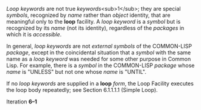  

*Loop keywords* are not true *keywords*&#60;sub&#62;1&#60;/sub&#62;; they are special *symbols*, recognized by *name* rather than *object* identity, that are meaningful only to the **loop** facility. A *loop keyword* is a *symbol* but is recognized by its *name* (not its identity), regardless of the *packages* in which it is *accessible*. 

In general, *loop keywords* are not *external symbols* of the COMMON-LISP *package*, except in the coincidental situation that a *symbol* with the same name as a *loop keyword* was needed for some other purpose in Common Lisp. For example, there is a *symbol* in the COMMON-LISP *package* whose *name* is "UNLESS" but not one whose *name* is "UNTIL". 

If no *loop keywords* are supplied in a **loop** *form*, the Loop Facility executes the loop body repeatedly; see Section 6.1.1.1.1 (Simple Loop). 

Iteration **6–1**

 

 

